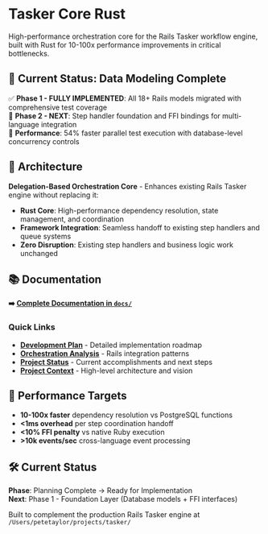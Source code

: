 # Tasker Core Rust

High-performance orchestration core for the Rails Tasker workflow engine, built with Rust for 10-100x performance improvements in critical bottlenecks.

## 🎯 **Current Status: Data Modeling Complete**

✅ **Phase 1 - FULLY IMPLEMENTED**: All 18+ Rails models migrated with comprehensive test coverage  
🔄 **Phase 2 - NEXT**: Step handler foundation and FFI bindings for multi-language integration  
🚀 **Performance**: 54% faster parallel test execution with database-level concurrency controls

## 🚀 Architecture

**Delegation-Based Orchestration Core** - Enhances existing Rails Tasker engine without replacing it:
- **Rust Core**: High-performance dependency resolution, state management, and coordination
- **Framework Integration**: Seamless handoff to existing step handlers and queue systems  
- **Zero Disruption**: Existing step handlers and business logic work unchanged

## 📚 Documentation

**➡️ [Complete Documentation in `docs/`](docs/README.md)**

### Quick Links
- **[Development Plan](docs/DEVELOPMENT_PLAN_REVISED.md)** - Detailed implementation roadmap
- **[Orchestration Analysis](docs/ORCHESTRATION_ANALYSIS.md)** - Rails integration patterns  
- **[Project Status](docs/PROJECT_STATUS.md)** - Current accomplishments and next steps
- **[Project Context](CLAUDE.md)** - High-level architecture and vision

## 🎯 Performance Targets

- **10-100x faster** dependency resolution vs PostgreSQL functions
- **<1ms overhead** per step coordination handoff
- **<10% FFI penalty** vs native Ruby execution  
- **>10k events/sec** cross-language event processing

## 🛠️ Current Status

**Phase**: Planning Complete → Ready for Implementation  
**Next**: Phase 1 - Foundation Layer (Database models + FFI interfaces)

Built to complement the production Rails Tasker engine at `/Users/petetaylor/projects/tasker/`

